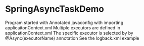 SpringAsyncTaskDemo
===================
Program started with Annotated javaconfig with importing applicaitonContext.xml
Multiple executors are defined in applicationContext.xml
The specific executor is selected by by @Async(executorName) annotation
See the logback.xml example